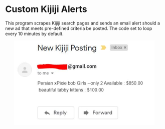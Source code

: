 # Custom Kijiji Alerts
This program scrapes Kijiji search pages and sends an email alert should a new ad that meets pre-defined criteria be posted. The code set to loop every 10 minutes by default.

<p align="CENTER">
  <img src = "email.JPG" width=450>

